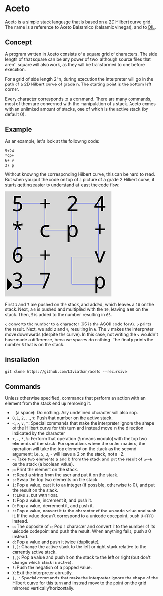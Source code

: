 # Aceto
Aceto is a simple stack language that is based on a 2D Hilbert curve grid. The
name is a reference to Aceto Balsamico (balsamic vinegar), and to
[OIL](https://github.com/L3viathan/OIL).

## Concept
A program written in Aceto consists of a square grid of characters. The side
length of that square can be any power of two, although source files that aren't
square will also work, as they will be transformed to one before execution.

For a grid of side length 2^n, during execution the interpreter will go in the
path of a 2D Hilbert curve of grade n. The starting point is the bottom left
corner.

Every character corresponds to a command. There are many commands, most of them
are concerned with the manipulation of a stack. Aceto comes with an unlimited
amount of stacks, one of which is the active stack (by default 0).

## Example

As an example, let's look at the following code:

    5+24
    *cp+
    6+ v
    37 p

Without knowing the corresponding Hilbert curve, this can be hard to read. But
when you put the code on top of a picture of a grade 2 Hilbert curve, it starts
getting easier to understand at least the code flow:

![Example code that prints "A6"](example.png)

First `3` and `7` are pushed on the stack, and added, which leaves a `10` on the
stack. Next, a `6` is pushed and multiplied with the `10`, leaving a `60` on the
stack. Then, `5` is added to the number, resulting in `65`.

`c` converts the number to a character (65 is the ASCII code for `A`). `p`
prints the result. Next, we add `2` and `4`, resulting in `6`. The `v` makes the
interpreter move downwards (despite the curve). In this case, not writing the
`v` wouldn't have made a difference, because spaces do nothing. The final `p`
prints the number `6` that is on the stack.

## Installation

    git clone https://github.com/L3viathan/aceto --recursive

## Commands

Unless otherwise specified, commands that perform an action with an element from
the stack end up removing it.

- ` ` (a space): Do nothing. Any undefined character will also nop.
- `0`, `1`, `2`, ..., `9`: Push that number on the active stack.
- `<`, `>`, `v`, `^`: Special commands that make the interpreter ignore the
  shape of the Hilbert curve for this turn and instead move in the direction
  indicated by the character.
- `+`, `-`, `*`, `%`: Perform that operation (`%` means modulo) with the top two
  elements of the stack. For operations where the order matters, the operation
  will take the top element on the stack as the second argument; i.e. `5`, `3`,
  `-` will leave a 2 on the stack, not a -2.
- `=`: Take two elements a and b from the stack and put the result of `a==b` on
  the stack (a boolean value).
- `p`: Print the element on the stack.
- `r`: Read a string from the user and put it on the stack.
- `s`: Swap the top two elements on the stack.
- `i`: Pop a value, cast it to an integer (if possible, otherwise to 0), and put
  the result on the stack.
- `f`: Like `i`, but with float.
- `I`: Pop a value, increment it, and push it.
- `D`: Pop a value, decrement it, and push it.
- `c`: Pop a value, convert it to the character of the unicode value and push
  it. If the value doesn't correspond to a unicode codepoint, push `U+FFFD`
  instead.
- `o`: The opposite of `c`; Pop a character and convert it to the number of its
  unicode codepoint and push the result. When anything fails, push a 0 instead.
- `d`: Pop a value and push it twice (duplicate).
- `(`, `)`: Change the active stack to the left or right stack relative to the
  currently active stack.
- `{`, `}`: Pop a value and push it on the stack to the left or right (but don't
  change which stack is active).
- `!`: Push the negation of a popped value.
- `X`: Exit the interpreter abruptly.
- `|`, `_`: Special commands that make the interpreter ignore the shape of the
  Hilbert curve for this turn and instead move to the point on the grid mirrored
  vertically/horizontally.
